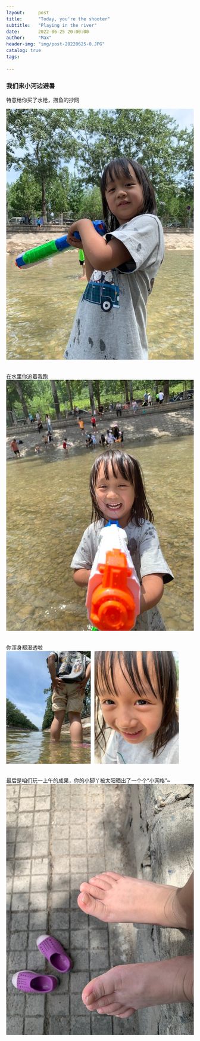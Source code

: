 ```yaml
---
layout:     post
title:      "Today, you're the shooter"
subtitle:   "Playing in the river"
date:       2022-06-25 20:00:00
author:     "Max"
header-img: "img/post-20220625-0.JPG"
catalog: true
tags:

---
```


> 

<h3>我们来小河边避暑</h3> 
特意给你买了水枪，捞鱼的抄网

![img](/img/post-20220625-1.JPG)

<br>在水里你追着我跑
<br>
![img](/img/post-20220625-2.JPG)

<br>你浑身都湿透啦
<br>
<img src="/img/post-20220625-3.JPG"  alt="图片说明" width="45%" style="display: inline-block;" ><img src="/img/post-20220625-4.JPG"  alt="图片说明" width="45%" style="display: inline-block; margin-left: 10px;"> 


<br>最后是咱们玩一上午的成果，你的小脚丫被太阳晒出了一个个“小网格”~
<br>
![img](/img/post-20220625-5.JPG)



